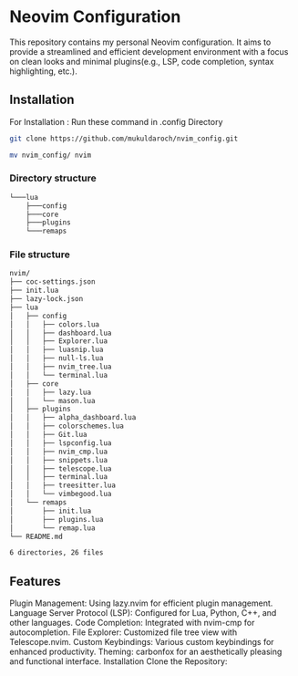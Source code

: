 
# Neovim Configuration

This repository contains my personal Neovim configuration. It aims to provide a streamlined and efficient development environment with a focus on clean looks and minimal plugins(e.g., LSP, code completion, syntax highlighting, etc.).
## Installation

For Installation : Run these command in .config Directory 

```bash
git clone https://github.com/mukuldaroch/nvim_config.git
```
```bash
mv nvim_config/ nvim
```
### Directory structure
```bash
└───lua
    ├───config
    ├───core
    ├───plugins
    └───remaps

```
### File structure
```bash
nvim/
├── coc-settings.json
├── init.lua
├── lazy-lock.json
├── lua
│   ├── config
│   │   ├── colors.lua
│   │   ├── dashboard.lua
│   │   ├── Explorer.lua
│   │   ├── luasnip.lua
│   │   ├── null-ls.lua
│   │   ├── nvim_tree.lua
│   │   └── terminal.lua
│   ├── core
│   │   ├── lazy.lua
│   │   └── mason.lua
│   ├── plugins
│   │   ├── alpha_dashboard.lua
│   │   ├── colorschemes.lua
│   │   ├── Git.lua
│   │   ├── lspconfig.lua
│   │   ├── nvim_cmp.lua
│   │   ├── snippets.lua
│   │   ├── telescope.lua
│   │   ├── terminal.lua
│   │   ├── treesitter.lua
│   │   └── vimbegood.lua
│   └── remaps
│       ├── init.lua
│       ├── plugins.lua
│       └── remap.lua
└── README.md

6 directories, 26 files

```
## Features
Plugin Management: Using lazy.nvim for efficient plugin management.
Language Server Protocol (LSP): Configured for Lua, Python, C++, and other languages.
Code Completion: Integrated with nvim-cmp for autocompletion.
File Explorer: Customized file tree view with Telescope.nvim.
Custom Keybindings: Various custom keybindings for enhanced productivity.
Theming: carbonfox for an aesthetically pleasing and functional interface.
Installation
Clone the Repository:
